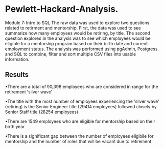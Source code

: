 # Pewlett-Hackard-Analysis.
Module 7: Intro to SQL
The raw data was used to explore two questions related to retirment and mentorship. First, the data was used to see summarize how many employees would be retiring, by title. The second question explored in the analysis was to see which employees would be eligible for a mentorship program based on their birth date and current employment status. The analysis was performed using pgAdmin, Postgress and SQL to combine, filter and sort multiple CSV files into usable information.

## Results 
•There are a total of 90,398 employees who are considered in range for the retirement 'silver wave' 

•The title with the most number of employees experiencing the 'silver wave' (retiring) is the Senior Engineer title (29414 employees) followed closely by Senior Staff title (28254 employees) 

•There are 1549 employees who are eligible for mentorship based on their birth year 

•There is a significant gap between the number of employees eligibile for mentorship and the number of roles that will be vacant due to retirement


